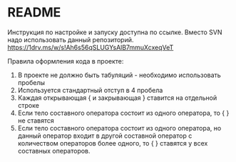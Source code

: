 # README #

Инструкция по настройке и запуску доступна по ссылке. Вместо SVN надо использовать данный репозиторий.
https://1drv.ms/w/s!Ah6s56qSLUGYsAlB7mmuXcxeqVeT

Правила оформления кода в проекте:
1. В проекте не должно быть табуляций - необходимо использовать пробелы
2. Используется стандартный отступ в 4 пробела
3. Каждая открывающая { и закрывающая } ставится на отдельной строке
4. Если тело составного оператора состоит из одного оператора, то { } не ставятся
5. Если тело составного оператора состоит из одного оператора, но данный оператор входит в другой составной оператор с количеством операторов более одного, то { } ставятся у всех составных операторов.
